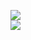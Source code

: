 [![](https://img.shields.io/badge/Made%20With-Github%20Spray-lightgrey.svg?style=for-the-badge&logo=github)](https://github.com/Annihil/github-spray#14095)  
[![](https://i.imgur.com/2DrTn0Z.gif)](https://github.com/Annihil/github-spray)